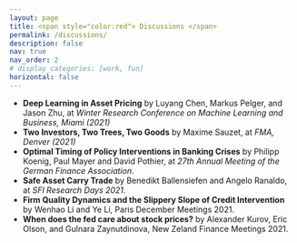 ```yaml
---
layout: page
title: <span style="color:red"> Discussions </span>
permalink: /discussions/
description: false
nav: true
nav_order: 2
# display_categories: [work, fun]
horizontal: false
---
```


* **Deep Learning in Asset Pricing** by Luyang Chen, Markus Pelger, and Jason Zhu, at *Winter Research Conference on Machine Learning and Business, Miami (2021)*
* **Two Investors, Two Trees, Two Goods** by Maxime Sauzet, at *FMA, Denver (2021)*
* **Optimal Timing of Policy Interventions in Banking Crises** by Philipp Koenig, Paul Mayer and David Pothier, at *27th Annual Meeting of the German Finance Association*.
* **Safe Asset Carry Trade** by Benedikt Ballensiefen and Angelo Ranaldo, at *SFI Research Days 2021*.
* **Firm Quality Dynamics and the Slippery Slope of Credit Intervention** by Wenhao Li and Ye Li, Paris December Meetings 2021.
* **When does the fed care about stock prices?** by Alexander Kurov, Eric Olson, and Gulnara Zaynutdinova, New Zeland Finance Meetings 2021.
